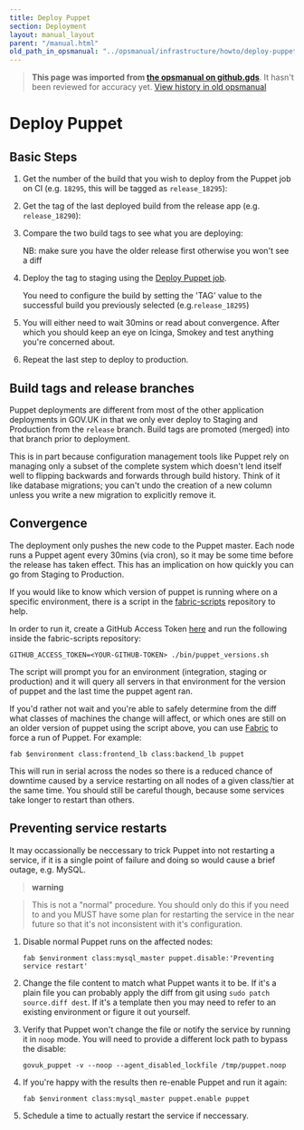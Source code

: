 ```yaml
---
title: Deploy Puppet
section: Deployment
layout: manual_layout
parent: "/manual.html"
old_path_in_opsmanual: "../opsmanual/infrastructure/howto/deploy-puppet.md"
---
```




> **This page was imported from [the opsmanual on github.gds](https://github.gds/gds/opsmanual)**.
It hasn't been reviewed for accuracy yet.
[View history in old opsmanual](https://github.gds/gds/opsmanual/tree/master/infrastructure/howto/deploy-puppet.md)


# Deploy Puppet

## Basic Steps

1.  Get the number of the build that you wish to deploy from the Puppet
    job on CI (e.g. `18295`, this will be tagged as `release_18295`):

    [](https://ci.integration.publishing.service.gov.uk/job/govuk-puppet/job/master/)

2.  Get the tag of the last deployed build from the release app (e.g.
    `release_18290`):

       [](https://release.publishing.service.gov.uk/applications/puppet)

3.  Compare the two build tags to see what you are deploying:

    NB: make sure you have the older release first otherwise you won't
    see a diff

       [](https://github.com/alphagov/govuk-puppet/compare/release_18290...release_18295)

4.  Deploy the tag to staging using the [Deploy Puppet
    job](https://deploy.staging.publishing.service.gov.uk/job/Deploy_Puppet).

    You need to configure the build by setting the 'TAG' value to the
    successful build you previously selected (e.g.`release_18295`)

       [](https://deploy.integration.publishing.service.gov.uk/job/deploy_puppet/build)

5.  You will either need to wait 30mins or read about convergence. After
    which you should keep an eye on Icinga, Smokey and test anything
    you're concerned about.
6.  Repeat the last step to deploy to production.

       [](https://deploy.publishing.service.gov.uk/job/Deploy_Puppet/)

## Build tags and release branches

Puppet deployments are different from most of the other application
deployments in GOV.UK in that we only ever deploy to Staging and
Production from the `release` branch. Build tags are promoted (merged)
into that branch prior to deployment.

This is in part because configuration management tools like Puppet rely
on managing only a subset of the complete system which doesn't lend
itself well to flipping backwards and forwards through build history.
Think of it like database migrations; you can't undo the creation of a
new column unless you write a new migration to explicitly remove it.

## Convergence

The deployment only pushes the new code to the Puppet master. Each node
runs a Puppet agent every 30mins (via cron), so it may be some time
before the release has taken effect. This has an implication on how
quickly you can go from Staging to Production.

If you would like to know which version of puppet is running where on a
specific environment, there is a script in the
[fabric-scripts](https://github.com/alphagov/fabric-scripts) repository
to help.

In order to run it, create a GitHub Access Token
[here](https://github.com/settings/tokens) and run the following inside
the fabric-scripts repository:

    GITHUB_ACCESS_TOKEN=<YOUR-GITHUB-TOKEN> ./bin/puppet_versions.sh

The script will prompt you for an environment (integration, staging or
production) and it will query all servers in that environment for the
version of puppet and the last time the puppet agent ran.

If you'd rather not wait and you're able to safely determine from the
diff what classes of machines the change will affect, or which ones are
still on an older version of puppet using the script above, you can use
[Fabric](https://github.com/alphagov/fabric-scripts) to force a run of
Puppet. For example:

    fab $environment class:frontend_lb class:backend_lb puppet

This will run in serial across the nodes so there is a reduced chance of
downtime caused by a service restarting on all nodes of a given
class/tier at the same time. You should still be careful though, because
some services take longer to restart than others.

## Preventing service restarts

It may occassionally be neccessary to trick Puppet into not restarting a
service, if it is a single point of failure and doing so would cause a
brief outage, e.g. MySQL.

> **warning**

> This is not a "normal" procedure. You should only do this if you need
> to and you MUST have some plan for restarting the service in the near
> future so that it's not inconsistent with it's configuration.

1.  Disable normal Puppet runs on the affected nodes:

        fab $environment class:mysql_master puppet.disable:'Preventing service restart'

2.  Change the file content to match what Puppet wants it to be. If it's
    a plain file you can probably apply the diff from git using
    `sudo patch source.diff dest`. If it's a template then you may need
    to refer to an existing environment or figure it out yourself.
3.  Verify that Puppet won't change the file or notify the service by
    running it in `noop` mode. You will need to provide a different lock
    path to bypass the disable:

        govuk_puppet -v --noop --agent_disabled_lockfile /tmp/puppet.noop

4.  If you're happy with the results then re-enable Puppet and run it
    again:

        fab $environment class:mysql_master puppet.enable puppet

5.  Schedule a time to actually restart the service if neccessary.
